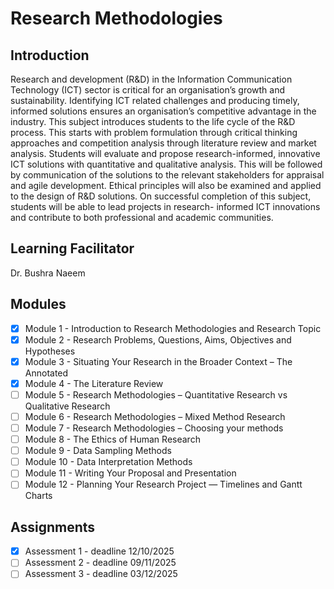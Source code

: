 # Research Methodologies

## Introduction
Research and development (R&D) in the Information Communication Technology (ICT) sector is critical for an organisation’s growth and sustainability. Identifying ICT related challenges and producing timely, informed solutions ensures an organisation’s competitive advantage in the industry. This subject introduces students to the life cycle of the R&D process. This starts with problem formulation through critical thinking approaches and competition analysis through literature review and market analysis. Students will evaluate and propose research-informed, innovative ICT solutions with quantitative and qualitative analysis. This will be followed by communication of the solutions to the relevant stakeholders for appraisal and agile development. Ethical principles will also be examined and applied to the design of R&D solutions. On successful completion of this subject, students will be able to lead projects in research- informed ICT innovations and contribute to both professional and academic communities.

## Learning Facilitator
Dr. Bushra Naeem

## Modules
- [X] Module 1 - Introduction to Research Methodologies and Research Topic
- [X] Module 2 - Research Problems, Questions, Aims, Objectives and Hypotheses
- [X] Module 3 - Situating Your Research in the Broader Context – The Annotated
- [X] Module 4 - The Literature Review
- [ ] Module 5 - Research Methodologies – Quantitative Research vs Qualitative Research
- [ ] Module 6 - Research Methodologies – Mixed Method Research
- [ ] Module 7 - Research Methodologies – Choosing your methods
- [ ] Module 8 - The Ethics of Human Research
- [ ] Module 9 - Data Sampling Methods
- [ ] Module 10 - Data Interpretation Methods
- [ ] Module 11 - Writing Your Proposal and Presentation
- [ ] Module 12 - Planning Your Research Project — Timelines and Gantt Charts

## Assignments
- [X] Assessment 1 - deadline 12/10/2025
- [ ] Assessment 2 - deadline 09/11/2025
- [ ] Assessment 3 - deadline 03/12/2025
